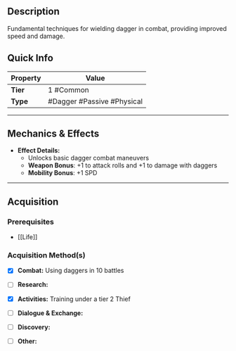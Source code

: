 ## Description
 Fundamental techniques for wielding dagger in combat, providing improved speed and damage.

## Quick Info
| Property | Value                                  |
| -------- | -------------------------------------- |
| **Tier** | 1 #Common                              |
| **Type** | #Dagger #Passive #Physical    |

---

## Mechanics & Effects
- **Effect Details:**
    - Unlocks basic dagger combat maneuvers
    - **Weapon Bonus**: +1 to attack rolls and +1 to damage with daggers
    - **Mobility Bonus**: +1 SPD

---

## Acquisition
### Prerequisites
- [[Life]]

### Acquisition Method(s)
- [x] **Combat:** Using daggers in 10 battles
- [ ] **Research:** 
- [x] **Activities:** Training under a tier 2 Thief
- [ ] **Dialogue & Exchange:** 
- [ ] **Discovery:** 
- [ ] **Other:** 

